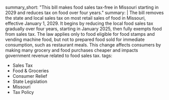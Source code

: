 summary_short: "This bill makes food sales tax-free in Missouri starting in 2029 and reduces tax on food over four years."
summary: |
  The bill removes the state and local sales tax on most retail sales of food in Missouri, effective January 1, 2029. It begins by reducing the local food sales tax gradually over four years, starting in January 2025, then fully exempts food from sales tax. The law applies only to food eligible for food stamps and vending machine food, but not to prepared food sold for immediate consumption, such as restaurant meals. This change affects consumers by making many grocery and food purchases cheaper and impacts government revenue related to food sales tax.
tags:
  - Sales Tax
  - Food & Groceries
  - Consumer Relief
  - State Legislation
  - Missouri
  - Tax Policy
